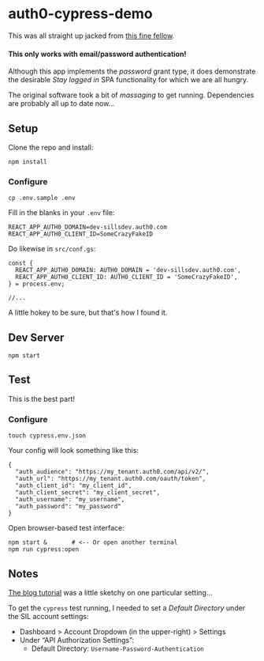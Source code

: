 # auth0-cypress-demo

This was all straight up jacked from [this fine fellow](https://auth0.com/blog/end-to-end-testing-with-cypress-and-auth0/).

#### This only works with email/password authentication!

Although this app implements the _password_ grant type, it does demonstrate the desirable _Stay logged in_ SPA functionality for which we are all hungry.

The original software took a bit of _massaging_ to get running. Dependencies are probably all up to date now...

## Setup

Clone the repo and install:

```
npm install
```

### Configure

```
cp .env.sample .env
```

Fill in the blanks in your `.env` file:

```
REACT_APP_AUTH0_DOMAIN=dev-sillsdev.auth0.com
REACT_APP_AUTH0_CLIENT_ID=SomeCrazyFakeID
```

Do likewise in `src/conf.gs`: 

```
const {
  REACT_APP_AUTH0_DOMAIN: AUTH0_DOMAIN = 'dev-sillsdev.auth0.com',
  REACT_APP_AUTH0_CLIENT_ID: AUTH0_CLIENT_ID = 'SomeCrazyFakeID',
} = process.env;

//...
```

A little hokey to be sure, but that's how I found it.

## Dev Server

```
npm start
```

## Test

This is the best part!

### Configure

```
touch cypress.env.json
```

Your config will look something like this:

```
{
  "auth_audience": "https://my_tenant.auth0.com/api/v2/",
  "auth_url": "https://my_tenant.auth0.com/oauth/token",
  "auth_client_id": "my_client_id",
  "auth_client_secret": "my_client_secret",
  "auth_username": "my_username",
  "auth_password": "my_password"
}
```

Open browser-based test interface:

```
npm start &       # <-- Or open another terminal
npm run cypress:open
```

## Notes

[The blog tutorial](https://auth0.com/blog/end-to-end-testing-with-cypress-and-auth0/) was a little sketchy on one particular setting...

To get the `cypress` test running, I needed to set a _Default Directory_ under the SIL account settings:

- Dashboard > Account Dropdown (in the upper-right) > Settings
- Under “API Authorization Settings”:
  - Default Directory: `Username-Password-Authentication`

